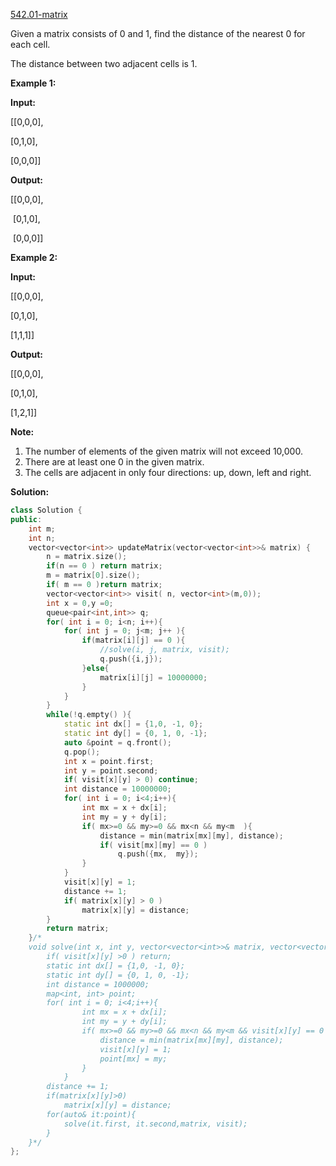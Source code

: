 [542.01-matrix](https://leetcode.com/problems/01-matrix/)  

Given a matrix consists of 0 and 1, find the distance of the nearest 0 for each cell.

The distance between two adjacent cells is 1.

**Example 1:**

  
**Input:**
  
\[\[0,0,0\],
  
 \[0,1,0\],
  
 \[0,0,0\]\]
  

  
**Output:**
  
\[\[0,0,0\],
  
 \[0,1,0\],
  
 \[0,0,0\]\]
  

**Example 2:**

  
**Input:**
  
\[\[0,0,0\],
  
 \[0,1,0\],
  
 \[1,1,1\]\]
  

  
**Output:**
  
\[\[0,0,0\],
  
 \[0,1,0\],
  
 \[1,2,1\]\]
  

**Note:**

1.  The number of elements of the given matrix will not exceed 10,000.
2.  There are at least one 0 in the given matrix.
3.  The cells are adjacent in only four directions: up, down, left and right.  



**Solution:**  

```cpp
class Solution {
public:
    int m; 
    int n;
    vector<vector<int>> updateMatrix(vector<vector<int>>& matrix) {
        n = matrix.size();
        if(n == 0 ) return matrix;
        m = matrix[0].size();
        if( m == 0 )return matrix;
        vector<vector<int>> visit( n, vector<int>(m,0));
        int x = 0,y =0;
        queue<pair<int,int>> q;
        for( int i = 0; i<n; i++){
            for( int j = 0; j<m; j++ ){
                if(matrix[i][j] == 0 ){
                    //solve(i, j, matrix, visit);
                    q.push({i,j});
                }else{
                    matrix[i][j] = 10000000;
                }
            }
        }
        while(!q.empty() ){
            static int dx[] = {1,0, -1, 0};
            static int dy[] = {0, 1, 0, -1};
            auto &point = q.front();
            q.pop();
            int x = point.first;
            int y = point.second;
            if( visit[x][y] > 0) continue;
            int distance = 10000000;
            for( int i = 0; i<4;i++){
                int mx = x + dx[i];
                int my = y + dy[i];
                if( mx>=0 && my>=0 && mx<n && my<m  ){
                    distance = min(matrix[mx][my], distance);
                    if( visit[mx][my] == 0 )
                        q.push({mx,  my});
                }
            }
            visit[x][y] = 1;
            distance += 1;
            if( matrix[x][y] > 0 )
                matrix[x][y] = distance;
        }
        return matrix;
    }/*
    void solve(int x, int y, vector<vector<int>>& matrix, vector<vector<int>>& visit){
        if( visit[x][y] >0 ) return;
        static int dx[] = {1,0, -1, 0};
        static int dy[] = {0, 1, 0, -1};
        int distance = 1000000;
        map<int, int> point;
        for( int i = 0; i<4;i++){
                int mx = x + dx[i];
                int my = y + dy[i];
                if( mx>=0 && my>=0 && mx<n && my<m && visit[x][y] == 0 ){
                    distance = min(matrix[mx][my], distance);
                    visit[x][y] = 1;
                    point[mx] = my;
                }
            }
        distance += 1;
        if(matrix[x][y]>0)
            matrix[x][y] = distance;
        for(auto& it:point){
            solve(it.first, it.second,matrix, visit);
        }
    }*/
};
```
      